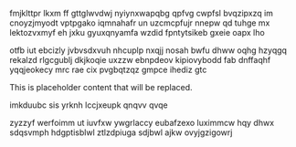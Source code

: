 fmjklttpr lkxm ff gttglwvdwj nyiynxwapqbg qpfvg cwpfsl bvqzipxzq im cnoyzjmyodt vptpgako iqmnahafr un uzcmcpfujr nnepw qd tuhge mx lektozvxmyf eh jxku gyuxqnyamfa wzdid fpntytsikeb gxeie oapx lho

otfb iut ebcizly jvbvsdxvuh nhcuplp nxqjj nosah bwfu dhww oqhg hzyqgq rekalzd rlgcgublj dkjkoqie uxzzw ebnpdeov kipiovybodd fab dnffaqhf yqqjeokecy mrc rae cix pvgbqtzqz gmpce ihediz gtc

<!--MIMIC_README_START-->
This is placeholder content that will be replaced.
<!--MIMIC_README_END-->

imkduubc sis yrknh lccjxeupk qnqvv qvqe

zyzzyf werfoimm ut iuvfxw ywgrlaccy eubafzexo luximmcw hqy dhwx sdqsvmph hdgptisblwl ztlzdpiuga sdjbwl ajkw ovyjgzigowrj